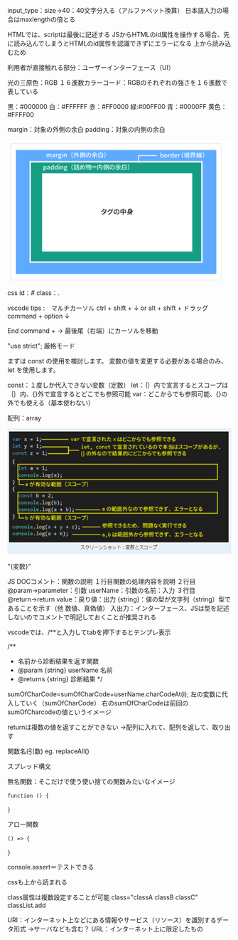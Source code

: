 input_type：size→40：40文字分入る（アルファベット換算）
日本語入力の場合はmaxlengthの倍とる

HTMLでは、scriptは最後に記述する
JSからHTMLのid属性を操作する場合、先に読み込んでしまうとHTMLのid属性を認識できずにエラーになる
上から読み込むため

利用者が直接触れる部分：ユーザーインターフェース（UI）

光の三原色：RGB
１６進数カラーコード：RGBのそれぞれの強さを１６進数で表している

黒：#000000
白：#FFFFFF
赤：#FF0000
緑:#00FF00
青：#0000FF
黄色：#FFFF00

margin：対象の外側の余白
padding：対象の内側の余白

![](img/js_2021-08-12-07-42-41.png)

css
id：#
class：.

vscode tips :　マルチカーソル
ctrl + shift + ↓ or alt + shift + ドラッグ
command + option ↓

End
command + →
最後尾（右端）にカーソルを移動

"use strict"; 厳格モード

まずは const の使用を検討します。
変数の値を変更する必要がある場合のみ、let を使用します。

const：１度しか代入できない変数（定数）
let：｛｝内で宣言するとスコープは｛｝内、{}外で宣言するとどこでも参照可能
var：どこからでも参照可能、{}の外でも使える（基本使わない）

配列：array

![](img/js_2021-08-12-08-18-36.png)

"{変数}"

JS DOCコメント：関数の説明
１行目関数の処理内容を説明
２行目@param→parameter：引数 userName：引数の名前：入力
３行目@return→return value：戻り値：出力
{string}：値の型が文字列（string）型であることを示す（他 数値、真偽値）
入出力：インターフェース、JSは型を記述しないのでコメントで明記しておくことが推奨される

vscodeでは、/**と入力してtabを押下するとテンプレ表示

/**
 * 名前から診断結果を返す関数
 * @param {string} userName 名前
 * @returns {string} 診断結果
 */

 sumOfCharCode=sumOfCharCode+userName.charCodeAt(i);
 左の変数に代入していく（sumOfCharCode）
 右のsumOfCharCodeは前回のsumOfCharcodeの値というイメージ

 returnは複数の値を返すことができない
 →配列に入れて、配列を返して、取り出す

 関数名(引数)
 eg. replaceAll()

 スプレッド構文

 無名関数：そこだけで使う使い捨ての関数みたいなイメージ
 ```
 function () {

 }
 ```
 アロー関数
 ```
 () => {

 }
 ```

 console.assert＝テストできる

cssも上から読まれる

class属性は複数設定することが可能
class="classA classB classC"
classList.add

URI：インターネット上などにある情報やサービス（リソース）を識別するデータ形式
→サーバなども含む？
URL：インターネット上に限定したもの